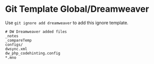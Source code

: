 Git Template Global/Dreamweaver
===

Use `git ignore add dreamweaver` to add this ignore template.

```
# DW Dreamweaver added files
_notes
_compareTemp
configs/
dwsync.xml
dw_php_codehinting.config
*.mno
```
